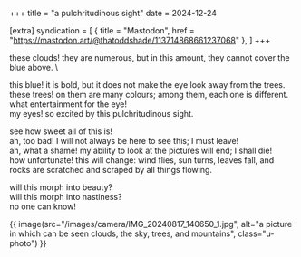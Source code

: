 +++
title = "a pulchritudinous sight"
date = 2024-12-24

[extra]
syndication = [
    { title = "Mastodon", href = "https://mastodon.art/@thatoddshade/113714868661237068" },
]
+++

these clouds! they are numerous, but in this amount, they cannot cover the blue above. \
<!-- more -->
this blue! it is bold, but it does not make the eye look away from the trees. \
these trees! on them are many colours; among them, each one is different. what entertainment for the eye! \
my eyes! so excited by this pulchritudinous sight.

see how sweet all of this is! \
ah, too bad! I will not always be here to see this; I must leave! \
ah, what a shame! my ability to look at the pictures will end; I shall die! \
how unfortunate! this will change: wind flies, sun turns, leaves fall, and rocks are scratched and scraped by all things flowing.

will this morph into beauty? \
will this morph into nastiness? \
no one can know!

{{ image(src="/images/camera/IMG_20240817_140650_1.jpg", alt="a picture in which can be seen clouds, the sky, trees, and mountains", class="u-photo") }}

